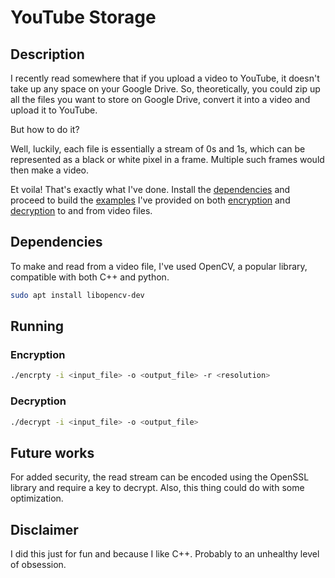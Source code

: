 # YouTube Storage

## Description

I recently read somewhere that if you upload a video to YouTube, it doesn't take up any space on your Google Drive. So, theoretically, you could zip up all the files you want to store on Google Drive, convert it into a video and upload it to YouTube.

But how to do it?

Well, luckily, each file is essentially a stream of 0s and 1s, which can be represented as a black or white pixel in a frame. Multiple such frames would then make a video.

Et voila! That's exactly what I've done. Install the [dependencies](#dependencies) and proceed to build the [examples](./example/) I've provided on both [encryption](./example/encrypt.cpp) and [decryption](./example/decrypt.cpp) to and from video files.

## Dependencies

To make and read from a video file, I've used OpenCV, a popular library, compatible with both C++ and python.

```bash
sudo apt install libopencv-dev
```

## Running

### Encryption

```bash
./encrpty -i <input_file> -o <output_file> -r <resolution>
```

### Decryption

```bash
./decrypt -i <input_file> -o <output_file>
```

## Future works

For added security, the read stream can be encoded using the OpenSSL library and require a key to decrypt. Also, this thing could do with some optimization.

## Disclaimer

I did this just for fun and because I like C++. Probably to an unhealthy level of obsession.
